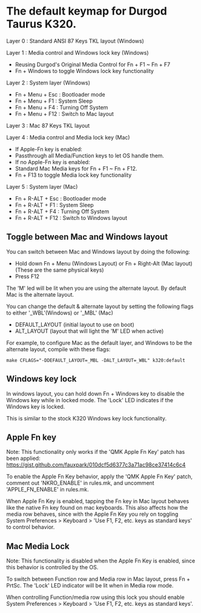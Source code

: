 # The default keymap for Durgod Taurus K320.

Layer 0 : Standard ANSI 87 Keys TKL layout (Windows)

Layer 1 : Media control and Windows lock key (Windows)
- Reusing Durgod's Original Media Control for Fn + F1 ~ Fn + F7
- Fn + Windows to toggle Windows lock key functionality

Layer 2 : System layer (Windows)
- Fn + Menu + Esc : Bootloader mode
- Fn + Menu + F1  : System Sleep
- Fn + Menu + F4  : Turning Off System
- Fn + Menu + F12 : Switch to Mac layout

Layer 3 : Mac 87 Keys TKL layout

Layer 4 : Media control and Media lock key (Mac)
- If Apple-Fn key is enabled:
 - Passthrough all Media/Function keys to let OS handle them.
- If no Apple-Fn key is enabled:
 - Standard Mac Media keys for Fn + F1 ~ Fn + F12.
 - Fn + F13 to toggle Media lock key functionality

Layer 5 : System layer (Mac)
- Fn + R-ALT + Esc : Bootloader mode
- Fn + R-ALT + F1  : System Sleep
- Fn + R-ALT + F4  : Turning Off System
- Fn + R-ALT + F12 : Switch to Windows layout

## Toggle between Mac and Windows layout

You can switch between Mac and Windows layout by doing the following:
- Hold down Fn + Menu (Windows Layout) or Fn + Right-Alt (Mac layout)  (These are the same physical keys)
- Press F12

The 'M' led will be lit when you are using the alternate layout.  By default Mac is the alternate layout.

You can change the default & alternate layout by setting the following flags to either '_WBL'(Windows) or '_MBL' (Mac)
- DEFAULT_LAYOUT (initial layout to use on boot)
- ALT_LAYOUT (layout that will light the 'M' LED when active)

For example, to configure Mac as the default layer, and Windows to be the alternate layout, compile with these flags:

    make CFLAGS="-DDEFAULT_LAYOUT=_MBL -DALT_LAYOUT=_WBL" k320:default

## Windows key lock

In windows layout, you can hold down Fn + Windows key to disable the Windows key while in locked mode.  The 'Lock' LED
indicates if the Windows key is locked.

This is similar to the stock K320 Windows key lock functionality.

## Apple Fn key

Note: This functionality only works if the 'QMK Apple Fn Key' patch has been applied:  https://gist.github.com/fauxpark/010dcf5d6377c3a71ac98ce37414c6c4

To enable the Apple Fn Key behavior, apply the 'QMK Apple Fn Key' patch, comment out 'NKRO_ENABLE' in rules.mk, and uncomment 'APPLE_FN_ENABLE' in rules.mk.

When Apple Fn Key is enabled, tapping the Fn key in Mac layout behaves like the native Fn key found on mac keyboards.  This also affects how the media row
behaves, since with the Apple Fn Key you rely on toggling System Preferences > Keyboard > 'Use F1, F2, etc. keys as standard keys' to control behavior.

## Mac Media Lock

Note: This functionality is disabled when the Apple Fn Key is enabled, since this behavior is controlled by the OS.

To switch between Function row and Media row in Mac layout, press Fn + PrtSc.  The 'Lock' LED indicator will be lit when in Media row mode.

When controlling Function/media row using this lock you should enable System Preferences > Keyboard > 'Use F1, F2, etc. keys as standard keys'.


